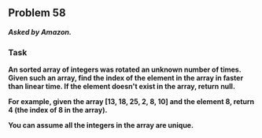 ## Problem 58
***Asked by Amazon.***
### Task
**An sorted array of integers was rotated an unknown number of times.**  
**Given such an array, find the index of the element in the array in faster than linear time. If the element doesn't exist in the array, return null.**  

**For example, given the array [13, 18, 25, 2, 8, 10] and the element 8, return 4 (the index of 8 in the array).**  

**You can assume all the integers in the array are unique.**
